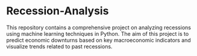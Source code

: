 # Recession-Analysis

This repository contains a comprehensive project on analyzing recessions using machine learning techniques in Python. The aim of this project is to predict economic downturns based on key macroeconomic indicators and visualize trends related to past recessions.
